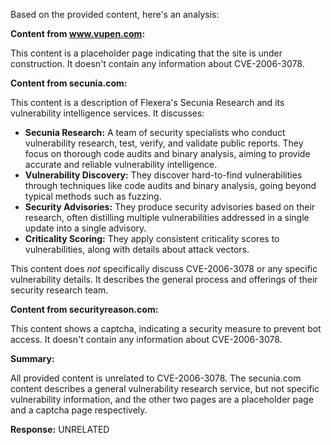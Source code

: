 Based on the provided content, here's an analysis:

**Content from www.vupen.com:**

This content is a placeholder page indicating that the site is under construction. It doesn't contain any information about CVE-2006-3078.

**Content from secunia.com:**

This content is a description of Flexera's Secunia Research and its vulnerability intelligence services. It discusses:

*   **Secunia Research:**  A team of security specialists who conduct vulnerability research, test, verify, and validate public reports. They focus on thorough code audits and binary analysis, aiming to provide accurate and reliable vulnerability intelligence.
*   **Vulnerability Discovery:** They discover hard-to-find vulnerabilities through techniques like code audits and binary analysis, going beyond typical methods such as fuzzing.
*   **Security Advisories:** They produce security advisories based on their research, often distilling multiple vulnerabilities addressed in a single update into a single advisory.
*   **Criticality Scoring:** They apply consistent criticality scores to vulnerabilities, along with details about attack vectors.

This content does *not* specifically discuss CVE-2006-3078 or any specific vulnerability details. It describes the general process and offerings of their security research team.

**Content from securityreason.com:**

This content shows a captcha, indicating a security measure to prevent bot access. It doesn't contain any information about CVE-2006-3078.

**Summary:**

All provided content is unrelated to CVE-2006-3078.  The secunia.com content describes a general vulnerability research service, but not specific vulnerability information, and the other two pages are a placeholder page and a captcha page respectively.

**Response:** UNRELATED